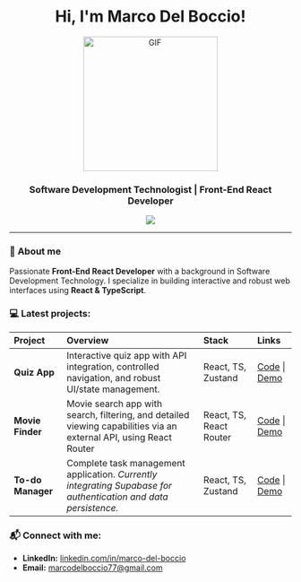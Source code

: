 
<div align="center">
  
<h1>Hi, I'm Marco Del Boccio! </h1>   

<a  target="_blank">
<img width="240" alt="GIF"  src="https://media4.giphy.com/media/v1.Y2lkPTc5MGI3NjExNTMxdXBpaGM3cHZvZHhkcWI0OW1ldTM2YzN1aWZiaXhuc2Z5YWRkMiZlcD12MV9pbnRlcm5hbF9naWZfYnlfaWQmY3Q9cw/anoRXKaMBbmhi/giphy.gif"
</a>

<h3>Software Development Technologist | Front-End React Developer </h3>

  <a href="https://skillicons.dev">
    <img src="https://skillicons.dev/icons?i=react,js,ts,html,css,scss,vite,nodejs,supabase,git" />
  </a>

</div>

---

### 🦈 **About me**

Passionate **Front-End React Developer** with a background in Software Development Technology. I specialize in building interactive and robust web interfaces using **React & TypeScript**.

### 💻 **Latest projects:**

| Project              | Overview | Stack | Links                                                                                                                                                                                                                                                                                                                                                               |
| :---------------------- | :----------------------------------------------------------------------------------------------------------------------------------------------------------------------------------------------------------------------------------------------------------------------------------------------------------------------------------------------------------------- | :-------------------------------------------- | :---------------------------------------------------------------------------------------------------------------------------------------------------------------------------------------------------------------------------------------------------------------------------------------------------------------------------------------------------- |
| **Quiz App** | Interactive quiz app with API integration, controlled navigation, and robust UI/state management. | React, TS, Zustand | [Code](https://github.com/codentide/ts-react-app-quiz) \| [Demo](https://ts-react-app-quiz.netlify.app/) |
| **Movie Finder** | Movie search app with search, filtering, and detailed viewing capabilities via an external API, using React Router | React, TS, React Router | [Code](https://github.com/codentide/ts-react-movie-finder) \| [Demo](https://ts-react-movie-finder.netlify.app/) |
| **To-do Manager** | Complete task management application. *Currently integrating Supabase for authentication and data persistence.* | React, TS, Zustand | [Code](https://github.com/codentide/ts-react-todo-manager) \| [Demo](https://ts-react-todo-manager.netlify.app/)  |

### 📬 **Connect with me:**

* **LinkedIn:** [linkedin.com/in/marco-del-boccio](https://www.linkedin.com/in/marco-del-boccio/)
* **Email:** marcodelboccio77@gmail.com


